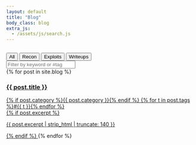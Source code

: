 ```yaml
---
layout: default
title: "Blog"
body_class: blog
extra_js:
  - /assets/js/search.js
---
```


<section class="terminal">
  <pre data-typed='[
    "Initializing blog feed...",
    "Pulling latest intel drops..."
  ]'></pre>
</section>

<div class="filters">
  <div class="tabs">
    <button class="tab active" data-cat="all">All</button>
    <button class="tab" data-cat="Recon">Recon</button>
    <button class="tab" data-cat="Exploits">Exploits</button>
    <button class="tab" data-cat="Writeups">Writeups</button>
  </div>
  <input id="search" type="search" placeholder="Filter by keyword or #tag">
</div>

<div id="posts" class="cards">
  {% for post in site.blog %}
  <a class="card" href="{{ post.url | relative_url }}" data-cat="{{ post.category | default: 'Uncategorized' }}" data-tags="{{ post.tags | join: ',' }}">
    <h3>{{ post.title }}</h3>
    <div class="meta">
      {% if post.category %}<span class="badge">{{ post.category }}</span>{% endif %}
      {% for t in post.tags %}<span class="tag">#{{ t }}</span>{% endfor %}
    </div>
    {% if post.excerpt %}<p>{{ post.excerpt | strip_html | truncate: 140 }}</p>{% endif %}
  </a>
  {% endfor %}
</div>